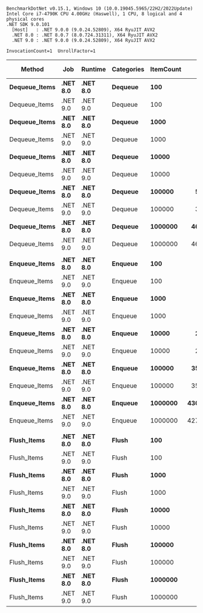 ```

BenchmarkDotNet v0.15.1, Windows 10 (10.0.19045.5965/22H2/2022Update)
Intel Core i7-4790K CPU 4.00GHz (Haswell), 1 CPU, 8 logical and 4 physical cores
.NET SDK 9.0.101
  [Host]   : .NET 9.0.0 (9.0.24.52809), X64 RyuJIT AVX2
  .NET 8.0 : .NET 8.0.7 (8.0.724.31311), X64 RyuJIT AVX2
  .NET 9.0 : .NET 9.0.0 (9.0.24.52809), X64 RyuJIT AVX2

InvocationCount=1  UnrollFactor=1  

```
| Method        | Job      | Runtime  | Categories | ItemCount | Mean [ns]     | Error [ns]   | StdDev [ns]   | Median [ns]   | Gen0       | Gen1       | Gen2      | Allocated [B] |
|-------------- |--------- |--------- |----------- |---------- |--------------:|-------------:|--------------:|--------------:|-----------:|-----------:|----------:|--------------:|
| **Dequeue_Items** | **.NET 8.0** | **.NET 8.0** | **Dequeue**    | **100**       |      **13,107.1** |        **69.46** |         **61.57** |      **13,100.0** |     **0.0000** |     **0.0000** |    **0.0000** |           **400** |
| Dequeue_Items | .NET 9.0 | .NET 9.0 | Dequeue    | 100       |      13,056.5 |       262.06 |        331.42 |      13,000.0 |     0.0000 |     0.0000 |    0.0000 |           400 |
| **Dequeue_Items** | **.NET 8.0** | **.NET 8.0** | **Dequeue**    | **1000**      |     **112,087.5** |     **2,801.98** |      **8,084.36** |     **108,000.0** |     **0.0000** |     **0.0000** |    **0.0000** |           **688** |
| Dequeue_Items | .NET 9.0 | .NET 9.0 | Dequeue    | 1000      |     112,214.4 |     3,504.54 |     10,167.30 |     106,800.0 |     0.0000 |     0.0000 |    0.0000 |           688 |
| **Dequeue_Items** | **.NET 8.0** | **.NET 8.0** | **Dequeue**    | **10000**     |     **771,187.6** |    **16,181.43** |     **46,945.26** |     **761,100.0** |     **0.0000** |     **0.0000** |    **0.0000** |           **688** |
| Dequeue_Items | .NET 9.0 | .NET 9.0 | Dequeue    | 10000     |     757,318.8 |    14,743.99 |     22,954.62 |     759,800.0 |     0.0000 |     0.0000 |    0.0000 |           688 |
| **Dequeue_Items** | **.NET 8.0** | **.NET 8.0** | **Dequeue**    | **100000**    |   **5,009,828.4** |   **519,748.68** |  **1,491,256.51** |   **4,294,100.0** |     **0.0000** |     **0.0000** |    **0.0000** |           **688** |
| Dequeue_Items | .NET 9.0 | .NET 9.0 | Dequeue    | 100000    |   3,986,231.8 |   102,221.72 |    276,362.38 |   3,906,200.0 |     0.0000 |     0.0000 |    0.0000 |           400 |
| **Dequeue_Items** | **.NET 8.0** | **.NET 8.0** | **Dequeue**    | **1000000**   |  **46,667,490.4** | **1,127,372.17** |  **3,216,456.46** |  **46,430,150.0** |     **0.0000** |     **0.0000** |    **0.0000** |           **784** |
| Dequeue_Items | .NET 9.0 | .NET 9.0 | Dequeue    | 1000000   |  46,308,748.3 | 1,472,805.75 |  4,081,138.09 |  46,544,200.0 |     0.0000 |     0.0000 |    0.0000 |           496 |
|               |          |          |            |           |               |              |               |               |            |            |           |               |
| **Enqueue_Items** | **.NET 8.0** | **.NET 8.0** | **Enqueue**    | **100**       |     **101,625.8** |     **4,264.66** |     **12,098.14** |      **97,000.0** |     **0.0000** |     **0.0000** |    **0.0000** |         **33200** |
| Enqueue_Items | .NET 9.0 | .NET 9.0 | Enqueue    | 100       |     108,911.8 |     2,600.73 |      7,377.83 |     106,000.0 |     0.0000 |     0.0000 |    0.0000 |         33200 |
| **Enqueue_Items** | **.NET 8.0** | **.NET 8.0** | **Enqueue**    | **1000**      |     **534,799.5** |    **14,034.45** |     **39,354.11** |     **527,950.0** |     **0.0000** |     **0.0000** |    **0.0000** |        **297488** |
| Enqueue_Items | .NET 9.0 | .NET 9.0 | Enqueue    | 1000      |     659,517.2 |    23,316.82 |     66,145.94 |     657,300.0 |     0.0000 |     0.0000 |    0.0000 |        296864 |
| **Enqueue_Items** | **.NET 8.0** | **.NET 8.0** | **Enqueue**    | **10000**     |   **2,688,558.3** |    **53,238.59** |    **105,087.80** |   **2,675,650.0** |     **0.0000** |     **0.0000** |    **0.0000** |       **2432048** |
| Enqueue_Items | .NET 9.0 | .NET 9.0 | Enqueue    | 10000     |   2,396,581.0 |    47,550.64 |    104,374.80 |   2,378,650.0 |     0.0000 |     0.0000 |    0.0000 |       2483408 |
| **Enqueue_Items** | **.NET 8.0** | **.NET 8.0** | **Enqueue**    | **100000**    |  **35,304,559.1** |   **740,610.46** |  **2,100,988.76** |  **35,721,700.0** |  **3000.0000** |  **1000.0000** |    **0.0000** |      **23803392** |
| Enqueue_Items | .NET 9.0 | .NET 9.0 | Enqueue    | 100000    |  35,345,946.1 | 1,286,257.38 |  3,564,213.41 |  35,795,200.0 |  3000.0000 |  1000.0000 |    0.0000 |      23803392 |
| **Enqueue_Items** | **.NET 8.0** | **.NET 8.0** | **Enqueue**    | **1000000**   | **430,867,754.7** | **8,614,592.13** | **19,965,628.70** | **434,191,950.0** | **31000.0000** | **16000.0000** | **2000.0000** |     **221726632** |
| Enqueue_Items | .NET 9.0 | .NET 9.0 | Enqueue    | 1000000   | 427,115,668.3 | 8,502,469.11 | 19,016,991.97 | 428,744,750.0 | 32000.0000 | 17000.0000 | 3000.0000 |     221785528 |
|               |          |          |            |           |               |              |               |               |            |            |           |               |
| **Flush_Items**   | **.NET 8.0** | **.NET 8.0** | **Flush**      | **100**       |      **23,842.7** |       **721.45** |      **1,913.18** |      **23,700.0** |     **0.0000** |     **0.0000** |    **0.0000** |          **5952** |
| Flush_Items   | .NET 9.0 | .NET 9.0 | Flush      | 100       |      24,825.0 |       700.43 |      1,881.67 |      25,000.0 |     0.0000 |     0.0000 |    0.0000 |          5952 |
| **Flush_Items**   | **.NET 8.0** | **.NET 8.0** | **Flush**      | **1000**      |      **24,282.0** |       **481.80** |        **973.25** |      **23,850.0** |     **0.0000** |     **0.0000** |    **0.0000** |          **5952** |
| Flush_Items   | .NET 9.0 | .NET 9.0 | Flush      | 1000      |      24,763.2 |       462.58 |        965.57 |      24,450.0 |     0.0000 |     0.0000 |    0.0000 |          5664 |
| **Flush_Items**   | **.NET 8.0** | **.NET 8.0** | **Flush**      | **10000**     |      **30,041.2** |     **2,948.01** |      **8,552.71** |      **25,200.0** |     **0.0000** |     **0.0000** |    **0.0000** |          **5952** |
| Flush_Items   | .NET 9.0 | .NET 9.0 | Flush      | 10000     |      26,610.5 |     1,385.95 |      3,770.57 |      25,000.0 |     0.0000 |     0.0000 |    0.0000 |          5952 |
| **Flush_Items**   | **.NET 8.0** | **.NET 8.0** | **Flush**      | **100000**    |      **66,586.0** |     **5,057.12** |     **14,911.03** |      **67,800.0** |     **0.0000** |     **0.0000** |    **0.0000** |          **5952** |
| Flush_Items   | .NET 9.0 | .NET 9.0 | Flush      | 100000    |      61,058.6 |     4,864.11 |     14,265.59 |      60,100.0 |     0.0000 |     0.0000 |    0.0000 |          5952 |
| **Flush_Items**   | **.NET 8.0** | **.NET 8.0** | **Flush**      | **1000000**   |      **92,365.7** |     **7,550.41** |     **22,144.05** |      **92,900.0** |     **0.0000** |     **0.0000** |    **0.0000** |          **5664** |
| Flush_Items   | .NET 9.0 | .NET 9.0 | Flush      | 1000000   |      90,902.0 |     7,076.15 |     20,753.13 |      92,400.0 |     0.0000 |     0.0000 |    0.0000 |          5952 |
